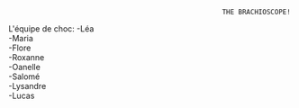                                                          THE BRACHIOSCOPE!

L'équipe de choc: 
    -Léa    
    -Maria  
    -Flore  
    -Roxanne    
    -Oanelle    
    -Salomé     
    -Lysandre   
    -Lucas

